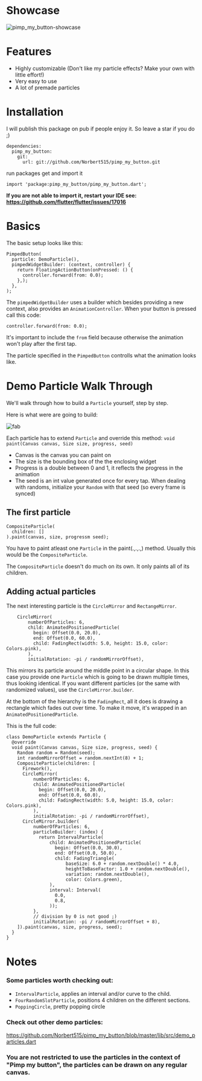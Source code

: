 # Showcase
![pimp_my_button-showcase](media/pimp_my_gif.gif "pimp_my_button-showcase")

# Features

- Highly customizable (Don't like my particle effects? Make your own with little effort!)
- Very easy to use
- A lot of premade particles

# Installation

I will publish this package on pub if people enjoy it. So leave a star if you do ;)

```
dependencies:
  pimp_my_button:
    git:
      url: git://github.com/Norbert515/pimp_my_button.git
```
run packages get and import it
```
import 'package:pimp_my_button/pimp_my_button.dart';
```
**If you are not able to import it, restart your IDE see: https://github.com/flutter/flutter/issues/17016**

# Basics

The basic setup looks like this:

```
PimpedButton(
  particle: DemoParticle(),
  pimpedWidgetBuilder: (context, controller) {
    return FloatingActionButton(onPressed: () {
      controller.forward(from: 0.0);
    },);
  },
);
```
The `pimpedWidgetBuilder` uses a builder which besides providing a new context, also provides an `AnimationController`.
When your button is pressed call this code:

```
controller.forward(from: 0.0);
```
It's important to include the `from` field because otherwise the animation won't play after the first tap.

The particle specified in the `PimpedButton` controlls what the animation looks like.

# Demo Particle Walk Through

We'll walk through how to build a `Particle` yourself, step by step. 

Here is what were are going to build:

![fab](media/fab.gif "fab")


Each particle has to extend `Particle` and override this method:
`void paint(Canvas canvas, Size size, progress, seed)`
- Canvas is the canvas you can paint on
- The size is the bounding box of the the enclosing widget
- Progress is a double between 0 and 1, it reflects the progress in the animation
- The seed is an int value generated once for every tap. When dealing with randoms, initialize your
`Random` with that seed (so every frame is synced)

## The first particle
```
CompositeParticle(
  children: []
).paint(canvas, size, progressm seed);
```
You have to paint atleast one `Particle` in the paint(.,.,.,) method. Usually this would be the `CompositeParticle`.

The `CompositeParticle` doesn't do much on its own. It only paints all of its children.


## Adding actual particles

The next interesting particle is the `CircleMirror` and `RectangeMirror`.

```
    CircleMirror(
        numberOfParticles: 6,
        child: AnimatedPositionedParticle(
          begin: Offset(0.0, 20.0),
          end: Offset(0.0, 60.0),
          child: FadingRect(width: 5.0, height: 15.0, color: Colors.pink),
        ),
        initialRotation: -pi / randomMirrorOffset),
```
This mirrors its particle around the middle point in a circular shape.
In this case you provide one `Particle` which is going to be drawn multiple times, thus looking
identical. If you want different particles (or the same with randomized values), use the `CircleMirror.builder`.

At the bottom of the hierarchy is the `FadingRect`, all it does is drawing a rectangle which fades out over time. 
To make it move, it's wrapped in an `AnimatedPositionedParticle`.

This is the full code:
```
class DemoParticle extends Particle {
  @override
  void paint(Canvas canvas, Size size, progress, seed) {
    Random random = Random(seed);
    int randomMirrorOffset = random.nextInt(8) + 1;
    CompositeParticle(children: [
      Firework(),
      CircleMirror(
          numberOfParticles: 6,
          child: AnimatedPositionedParticle(
            begin: Offset(0.0, 20.0),
            end: Offset(0.0, 60.0),
            child: FadingRect(width: 5.0, height: 15.0, color: Colors.pink),
          ),
          initialRotation: -pi / randomMirrorOffset),
      CircleMirror.builder(
          numberOfParticles: 6,
          particleBuilder: (index) {
            return IntervalParticle(
                child: AnimatedPositionedParticle(
                  begin: Offset(0.0, 30.0),
                  end: Offset(0.0, 50.0),
                  child: FadingTriangle(
                      baseSize: 6.0 + random.nextDouble() * 4.0,
                      heightToBaseFactor: 1.0 + random.nextDouble(),
                      variation: random.nextDouble(),
                      color: Colors.green),
                ),
                interval: Interval(
                  0.0,
                  0.8,
                ));
          },
          // division by 0 is not good ;)
          initialRotation: -pi / randomMirrorOffset + 8),
    ]).paint(canvas, size, progress, seed);
  }
}
```


# Notes

### Some particles worth checking out:
- `IntervalParticle`, applies an interval and/or curve to the child.
- `FourRandomSlotParticle`, positions 4 children on the different sections.
- `PoppingCircle`, pretty popping circle

### Check out other demo particles:
https://github.com/Norbert515/pimp_my_button/blob/master/lib/src/demo_particles.dart

### You are not restricted to use the particles in the context of "Pimp my button", the particles can be drawn on any regular canvas.



